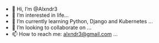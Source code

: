 - 👋 Hi, I’m @Alxndr3
- 👀 I’m interested in life...
- 🌱 I’m currently learning Python, Django and Kubernetes ...
- 💞️ I’m looking to collaborate on ...
- 📫 How to reach me: alxndr3@gmail.com ...

<!---
Alxndr3/Alxndr3 is a ✨ special ✨ repository because its `README.md` (this file) appears on your GitHub profile.
You can click the Preview link to take a look at your changes.
--->
